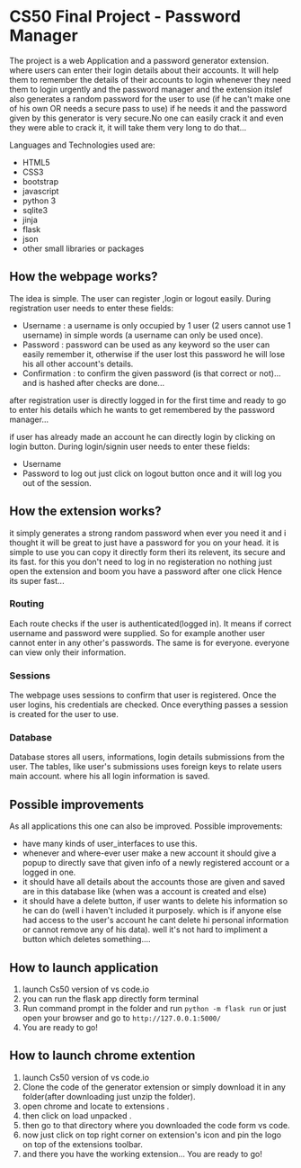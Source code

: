 # CS50 Final Project - Password Manager

The project is a web Application and a password generator extension. where users can enter their login details about their accounts. It will help them to remember the details of their accounts to login whenever they need them to login urgently and the password manager and the extension itslef also generates a random password for the user to use (if he can't make one of his own OR needs a secure pass to use) if he needs it and the password given by this generator is very secure.No one can easily crack it and even they were able to crack it, it will take them very long to do that... 

Languages and Technologies used are:

- HTML5
- CSS3
- bootstrap
- javascript
- python 3
- sqlite3
- jinja 
- flask 
- json
- other small libraries or packages

## How the webpage works?

The idea is simple. The user can register ,login or logout easily.
 During registration user needs to enter these fields:

- Username : a username is only occupied by 1 user (2 users cannot use 1 username) in simple words (a username can only be used once).
- Password : password can be used as any keyword so the user can easily remember it, otherwise if the user lost this password he will lose his all other account's details.
- Confirmation : to confirm the given password (is that correct or not)... and is hashed after checks are done...

after registration user is directly logged in for the first time and ready to go to enter his details which he wants to get remembered by the password manager...

if user has already made an account he can directly login by clicking on login button.
During login/signin user needs to enter these fields:
- Username
- Password 
to log out just click on logout button once and it will log you out of the session.

## How the extension works?

it simply generates a strong random password when ever you need it and i thought it will be great to just have a password for you on your head.
it  is simple to use
you can copy it directly form theri 
its relevent, its secure and its fast.
for this you don't need to log in no registeration no nothing just open the extension and boom you have a password after one click Hence its super fast...

### Routing

Each route checks if the user is authenticated(logged in). It means if correct username and password were supplied. So for example another user cannot enter in any other's passwords. The same is for everyone. everyone can view only their information.

### Sessions

The webpage uses sessions to confirm that user is registered. Once the user logins, his credentials are checked. Once everything passes a session is created for the user to use.

### Database

Database stores all users, informations, login details submissions from the user. The tables, like user's submissions uses foreign keys to relate users main account. where his all login information is saved.

## Possible improvements

As all applications this one can also be improved. Possible improvements:

- have many kinds of user_interfaces to use this.
- whenever and where-ever user make a new account it should give a popup to directly save that given info of a newly registered account or a logged in one.
- it should have all details about the accounts those are given and saved are in this database like (when was a account is created and else)
- it should have a delete button, if user wants to delete his information so he can do (well i haven't included it purposely. which is if anyone else had access to the user's account he cant delete hi personal information or cannot remove any of his data). well it's not hard to impliment a button which deletes something....

## How to launch application

1. launch Cs50 version of vs code.io
2. you can run the flask app directly form terminal
3. Run command prompt in the folder and run `python -m flask run` or just open your browser and go to `http://127.0.0.1:5000/`
4. You are ready to go!



## How to launch chrome extention

1. launch Cs50 version of vs code.io
2. Clone the code of the generator extension or simply download it in any folder(after downloading just unzip the folder).
3. open chrome and locate to extensions .
4. then click on load unpacked .
5. then go to that directory where you downloaded the code form vs code.
6. now just click on top right corner on extension's icon and pin the logo on top of the extensions toolbar.
7. and there you have the working extension... You are ready to go!
